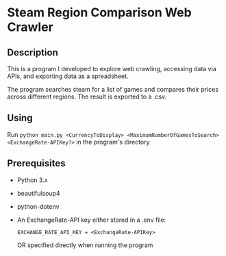 # Steam Region Comparison Web Crawler

## Description
This is a program I developed to explore web crawling, accessing data via APIs, and exporting data as a spreadsheet.

The program searches steam for a list of games and compares their prices across different regions. The result is exported to a .csv.

## Using
Run `python main.py <CurrencyToDisplay> <MaximumNumberOfGamesToSearch> <ExchangeRate-APIKey?>` in the program's directory

## Prerequisites
* Python 3.x
* beautifulsoup4
* python-dotenv

* An ExchangeRate-API key either stored in a .env file:

    `EXCHANGE_RATE_API_KEY = <ExchangeRate-APIKey>`
    
    OR specified directly when running the program
